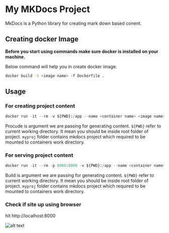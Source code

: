 # My MKDocs Project

MkDocs is a Python library for creating mark down based conent.

## Creating docker Image
**Before you start using commands make sure docker is installed on your machine.**

Below command will help you in create docker image.

```bash
docker build -t <image name> -f Dockerfile .
```

## Usage
### For creating project content
```python
docker run -it --rm -v ${PWD}:/app --name <container name> <image name> produce
```
Procude is argument we are passing for generating content. `${PWD}` refer to current working directory. It mean you should be inside root folder of project. `myproj` folder contains mkdocs project which required to be mounted to containers work directory. 

### For serving project content
```python
docker run -it --rm -p 8000:8000 -v ${PWD}:/app --name <container name> <image name> server
```
Build is argument we are passing for generating content. `${PWD}` refer to current working directory. It mean you should be inside root folder of project. `myproj` folder contains mkdocs project which required to be mounted to containers work directory. 

### Check if site up using browser 
hit http://localhost:8000

![alt text](https://i.ibb.co/mydQX1F/mkdocs.jpg)

